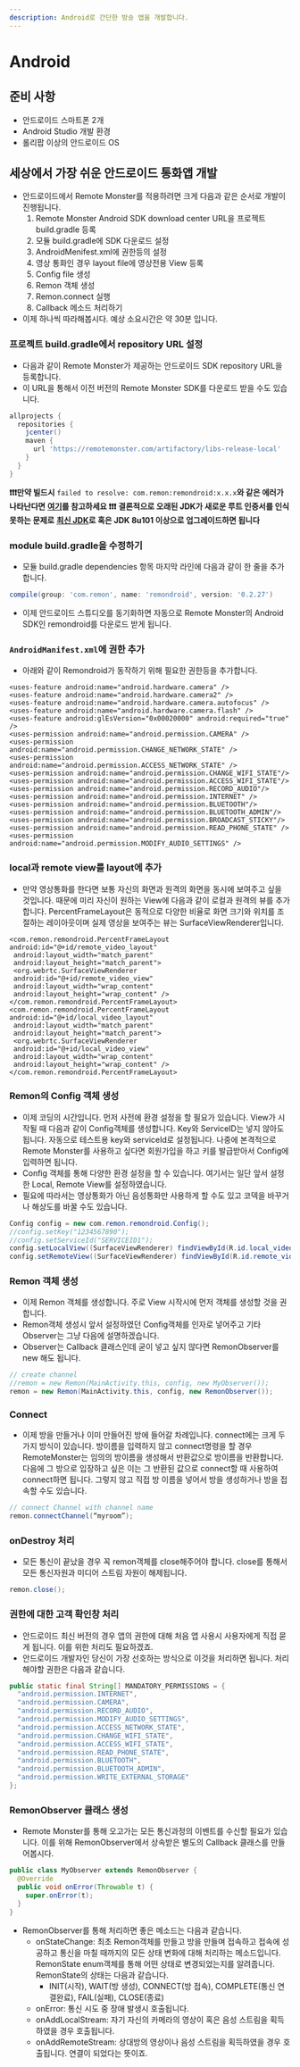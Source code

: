 ```yaml
---
description: Android로 간단한 방송 앱을 개발합니다.
---
```


# Android

## 준비 사항

* 안드로이드 스마트폰 2개
* Android Studio 개발 환경
* 롤리팝 이상의 안드로이드 OS

## 세상에서 가장 쉬운 안드로이드 통화앱 개발

* 안드로이드에서 Remote Monster를 적용하려면 크게 다음과 같은 순서로 개발이 진행됩니다.
  1. Remote Monster Android SDK download center URL을 프로젝트 build.gradle 등록
  2. 모듈 build.gradle에 SDK 다운로드 설정
  3. AndroidMenifest.xml에 권한등의 설정
  4. 영상 통화인 경우 layout file에 영상전용 View 등록
  5. Config file 생성
  6. Remon 객체 생성
  7. Remon.connect 실행
  8. Callback 메소드 처리하기
* 이제 하나씩 따라해봅시다. 예상 소요시간은 약 30분 입니다.

### 프로젝트 build.gradle에서 repository URL 설정

* 다음과 같이 Remote Monster가 제공하는 안드로이드 SDK repository URL을 등록합니다.
* 이 URL을 통해서 이전 버전의 Remote Monster SDK를 다운로드 받을 수도 있습니다.

```groovy
allprojects {
  repositories {
    jcenter()
    maven {
      url 'https://remotemonster.com/artifactory/libs-release-local'
    }
  }
}
```

**❗❗❗만약 빌드시** `failed to resolve: com.remon:remondroid:x.x.x`**와 같은 에러가 나타난다면** [**여기**](http://community.remotemonster.com/t/topic/34/6?u=seunggi)**를 참고하세요 ❗❗❗** **결론적으로 오래된 JDK가 새로운 루트 인증서를 인식 못하는 문제로** [**최신 JDK**](http://www.oracle.com/technetwork/java/javase/downloads/index.html)**로 혹은 JDK 8u101 이상으로 업그레이드하면 됩니다**

### module build.gradle을 수정하기

* 모듈 build.gradle dependencies 항목 마지막 라인에 다음과 같이 한 줄을 추가합니다.

```groovy
compile(group: 'com.remon', name: 'remondroid', version: '0.2.27')
```

* 이제 안드로이드 스튜디오를 동기화하면 자동으로 Remote Monster의 Android SDK인 remondroid를 다운로드 받게 됩니다.

### `AndroidManifest.xml`에 권한 추가

* 아래와 같이 Remondroid가 동작하기 위해 필요한 권한등을 추가합니다.

```markup
<uses-feature android:name="android.hardware.camera" />
<uses-feature android:name="android.hardware.camera2" />
<uses-feature android:name="android.hardware.camera.autofocus" />
<uses-feature android:name="android.hardware.camera.flash" />
<uses-feature android:glEsVersion="0x00020000" android:required="true" />
<uses-permission android:name="android.permission.CAMERA" />
<uses-permission android:name="android.permission.CHANGE_NETWORK_STATE" />
<uses-permission android:name="android.permission.ACCESS_NETWORK_STATE" />
<uses-permission android:name="android.permission.CHANGE_WIFI_STATE"/>
<uses-permission android:name="android.permission.ACCESS_WIFI_STATE"/>
<uses-permission android:name="android.permission.RECORD_AUDIO"/>
<uses-permission android:name="android.permission.INTERNET" />
<uses-permission android:name="android.permission.BLUETOOTH"/>
<uses-permission android:name="android.permission.BLUETOOTH_ADMIN"/>
<uses-permission android:name="android.permission.BROADCAST_STICKY"/>
<uses-permission android:name="android.permission.READ_PHONE_STATE" />
<uses-permission android:name="android.permission.MODIFY_AUDIO_SETTINGS" />
```

### local과 remote view를 layout에 추가

* 만약 영상통화를 한다면 보통 자신의 화면과 원격의 화면을 동시에 보여주고 싶을 것입니다. 때문에 미리 자신이 원하는 View에 다음과 같이 로컬과 원격의 뷰를 추가합니다. PercentFrameLayout은 동적으로 다양한 비율로 화면 크기와 위치를 조절하는 레이아웃이며 실제 영상을 보여주는 뷰는 SurfaceViewRenderer입니다.

```markup
<com.remon.remondroid.PercentFrameLayout android:id="@+id/remote_video_layout"
 android:layout_width="match_parent"
 android:layout_height="match_parent">
 <org.webrtc.SurfaceViewRenderer
 android:id="@+id/remote_video_view"
 android:layout_width="wrap_content"
 android:layout_height="wrap_content" />
</com.remon.remondroid.PercentFrameLayout>
<com.remon.remondroid.PercentFrameLayout android:id="@+id/local_video_layout"
 android:layout_width="match_parent"
 android:layout_height="match_parent">
 <org.webrtc.SurfaceViewRenderer
 android:id="@+id/local_video_view"
 android:layout_width="wrap_content"
 android:layout_height="wrap_content" />
</com.remon.remondroid.PercentFrameLayout>
```

### Remon의 Config 객체 생성

* 이제 코딩의 시간입니다. 먼저 사전에 환경 설정을 할 필요가 있습니다. View가 시작될 때 다음과 같이 Config객체를 생성합니다. Key와 ServiceID는 넣지 않아도 됩니다. 자동으로 테스트용 key와 serviceId로 설정됩니다. 나중에 본격적으로 Remote Monster를 사용하고 싶다면 회원가입을 하고 키를 발급받아서 Config에 입력하면 됩니다.
* Config 객체를 통해 다양한 환경 설정을 할 수 있습니다. 여기서는 일단 앞서 설정한 Local, Remote View를 설정하였습니다.
* 필요에 따라서는 영상통화가 아닌 음성통화만 사용하게 할 수도 있고 코덱을 바꾸거나 해상도를 바꿀 수도 있습니다.

```java
Config config = new com.remon.remondroid.Config();
//config.setKey("1234567890");
//config.setServiceId("SERVICEID1");
config.setLocalView((SurfaceViewRenderer) findViewById(R.id.local_video_view));
config.setRemoteView((SurfaceViewRenderer) findViewById(R.id.remote_video_view));
```

### Remon 객체 생성

* 이제 Remon 객체를 생성합니다. 주로 View 시작시에 먼저 객체를 생성할 것을 권합니다.
* Remon객체 생성시 앞서 설정하였던 Config객체를 인자로 넣어주고 기타 Observer는 그냥 다음에 설명하겠습니다.
* Observer는 Callback 클래스인데 굳이 넣고 싶지 않다면 RemonObserver를 new 해도 됩니다.

```java
// create channel
//remon = new Remon(MainActivity.this, config, new MyObserver());
remon = new Remon(MainActivity.this, config, new RemonObserver());
```

### Connect

* 이제 방을 만들거나 이미 만들어진 방에 들어갈 차례입니다. connect에는 크게 두가지 방식이 있습니다. 방이름을 입력하지 않고 connect명령을 할 경우 RemoteMonster는 임의의 방이름을 생성해서 반환값으로 방이름을 반환합니다. 다음에 그 방으로 입장하고 싶은 이는 그 반환된 값으로 connect할 때 사용하여 connect하면 됩니다. 그렇지 않고 직접 방 이름을 넣어서 방을 생성하거나 방을 접속할 수도 있습니다.

```java
// connect Channel with channel name
remon.connectChannel(“myroom”);
```

### onDestroy 처리

* 모든 통신이 끝났을 경우 꼭 remon객체를 close해주어야 합니다. close를 통해서 모든 통신자원과 미디어 스트림 자원이 해제됩니다.

```java
remon.close();
```

### 권한에 대한 고객 확인창 처리

* 안드로이드 최신 버전의 경우 앱의 권한에 대해 처음 앱 사용시 사용자에게 직접 묻게 됩니다. 이를 위한 처리도 필요하겠죠.
* 안드로이드 개발자인 당신이 가장 선호하는 방식으로 이것을 처리하면 됩니다. 처리해야할 권한은 다음과 같습니다.

```java
public static final String[] MANDATORY_PERMISSIONS = {
  "android.permission.INTERNET",
  "android.permission.CAMERA",
  "android.permission.RECORD_AUDIO",
  "android.permission.MODIFY_AUDIO_SETTINGS",
  "android.permission.ACCESS_NETWORK_STATE",
  "android.permission.CHANGE_WIFI_STATE",
  "android.permission.ACCESS_WIFI_STATE",
  "android.permission.READ_PHONE_STATE",
  "android.permission.BLUETOOTH",
  "android.permission.BLUETOOTH_ADMIN",
  "android.permission.WRITE_EXTERNAL_STORAGE"
};
```

### RemonObserver 클래스 생성

* Remote Monster를 통해 오고가는 모든 통신과정의 이벤트를 수신할 필요가 있습니다. 이를 위해 RemonObserver에서 상속받은 별도의 Callback 클래스를 만들어봅시다.

```java
public class MyObserver extends RemonObserver {
  @Override
  public void onError(Throwable t) {
    super.onError(t);
  }
}
```

* RemonObserver를 통해 처리하면 좋은 메소드는 다음과 같습니다.
  * onStateChange: 최초 Remon객체를 만들고 방을 만들며 접속하고 접속에 성공하고 통신을 마칠 때까지의 모든 상태 변화에 대해 처리하는 메소드입니다. RemonState enum객체를 통해 어떤 상태로 변경되었는지를 알려줍니다. RemonState의 상태는 다음과 같습니다.
    * INIT\(시작\), WAIT\(방 생성\), CONNECT\(방 접속\), COMPLETE\(통신 연결완료\), FAIL\(실패\), CLOSE\(종료\)
  * onError: 통신 시도 중 장애 발생시 호출됩니다.
  * onAddLocalStream: 자기 자신의 카메라의 영상이 혹은 음성 스트림을 획득하였을 경우 호출됩니다.
  * onAddRemoteStream: 상대방의 영상이나 음성 스트림을 획득하였을 경우 호출됩니다. 연결이 되었다는 뜻이죠.

